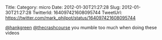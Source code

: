 Title: 
Category: micro
Date: 2012-01-30T21:27:28
Slug: 2012-01-30T21:27:28
TwitterId: 164097421608095744
TweetUrl: https://twitter.com/mark_philpot/status/164097421608095744

[@hankgreen](https://twitter.com/hankgreen) [@thecrashcourse](https://twitter.com/thecrashcourse) you mumble too much when doing these videos